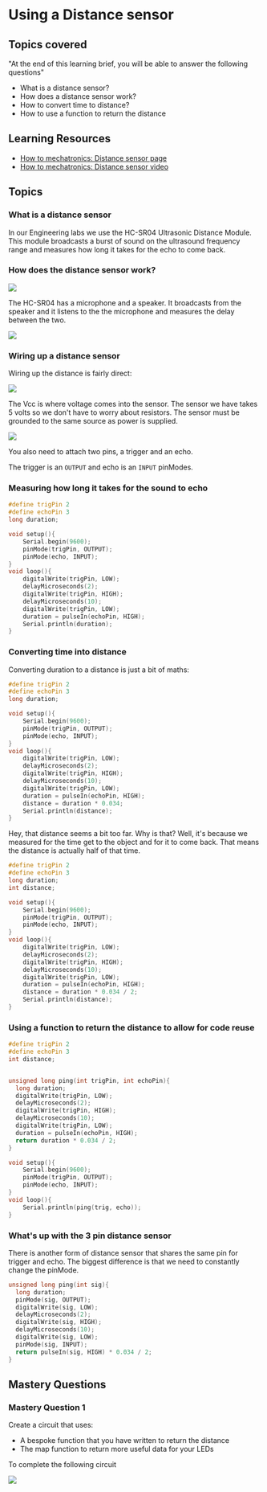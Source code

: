 # Using a Distance sensor 

## Topics covered

"At the end of this learning brief, you will be able to answer the following questions"

* What is a distance sensor?
* How does a distance sensor work?
* How to convert time to distance?
* How to use a function to return the distance

## Learning Resources

* [How to mechatronics: Distance sensor page](https://howtomechatronics.com/tutorials/arduino/ultrasonic-sensor-hc-sr04/)
* [How to mechatronics: Distance sensor video](https://www.youtube.com/watch?v=ZejQOX69K5M)

## Topics

### What is a distance sensor

In our Engineering labs we use the HC-SR04 Ultrasonic Distance Module. This module broadcasts a burst of sound on the ultrasound frequency range and measures how long it takes for the echo to come back.

### How does the distance sensor work?


![](2022-03-10-10-27-35.png)

The HC-SR04 has a microphone and a speaker. It broadcasts from the speaker and it listens to the the microphone and measures the delay between the two. 

![](2022-03-10-10-28-01.png)

### Wiring up a distance sensor

Wiring up the distance is fairly direct: 

![](2022-03-10-10-29-02.png)

The Vcc is where voltage comes into the sensor. The sensor we have takes 5 volts so we don't have to worry about resistors. The sensor must be grounded to the same source as power is supplied. 

![](2022-03-10-10-30-19.png)

You also need to attach two pins, a trigger and an echo.

The trigger is an `OUTPUT` and echo is an `INPUT` pinModes.

### Measuring how long it takes for the sound to echo

```cpp
#define trigPin 2
#define echoPin 3
long duration;

void setup(){
    Serial.begin(9600);
    pinMode(trigPin, OUTPUT);
    pinMode(echo, INPUT);
}
void loop(){
    digitalWrite(trigPin, LOW);
    delayMicroseconds(2);
    digitalWrite(trigPin, HIGH);
    delayMicroseconds(10);
    digitalWrite(trigPin, LOW);
    duration = pulseIn(echoPin, HIGH);
    Serial.println(duration);
}
```

### Converting time into distance

Converting duration to a distance is just a bit of maths: 

```cpp
#define trigPin 2
#define echoPin 3
long duration;

void setup(){
    Serial.begin(9600);
    pinMode(trigPin, OUTPUT);
    pinMode(echo, INPUT);
}
void loop(){
    digitalWrite(trigPin, LOW);
    delayMicroseconds(2);
    digitalWrite(trigPin, HIGH);
    delayMicroseconds(10);
    digitalWrite(trigPin, LOW);
    duration = pulseIn(echoPin, HIGH);
    distance = duration * 0.034;
    Serial.println(distance);
}
```

Hey, that distance seems a bit too far. Why is that? Well, it's because we measured for the time get to the object and for it to come back. That means the distance is actually half of that time. 

```cpp
#define trigPin 2
#define echoPin 3
long duration;
int distance;

void setup(){
    Serial.begin(9600);
    pinMode(trigPin, OUTPUT);
    pinMode(echo, INPUT);
}
void loop(){
    digitalWrite(trigPin, LOW);
    delayMicroseconds(2);
    digitalWrite(trigPin, HIGH);
    delayMicroseconds(10);
    digitalWrite(trigPin, LOW);
    duration = pulseIn(echoPin, HIGH);
    distance = duration * 0.034 / 2;
    Serial.println(distance);
}
```



### Using a function to return the distance to allow for code reuse

```cpp
#define trigPin 2
#define echoPin 3
int distance;


unsigned long ping(int trigPin, int echoPin){
  long duration;
  digitalWrite(trigPin, LOW);
  delayMicroseconds(2);
  digitalWrite(trigPin, HIGH);
  delayMicroseconds(10);
  digitalWrite(trigPin, LOW);
  duration = pulseIn(echoPin, HIGH);
  return duration * 0.034 / 2; 
}

void setup(){
    Serial.begin(9600);
    pinMode(trigPin, OUTPUT);
    pinMode(echo, INPUT);
}
void loop(){
    Serial.println(ping(trig, echo));
}
```

### What's up with the 3 pin distance sensor

There is another form of distance sensor that shares the same pin for trigger and echo. The biggest difference is that we need to constantly change the pinMode.


```cpp
unsigned long ping(int sig){
  long duration;
  pinMode(sig, OUTPUT);
  digitalWrite(sig, LOW);
  delayMicroseconds(2);
  digitalWrite(sig, HIGH);
  delayMicroseconds(10);
  digitalWrite(sig, LOW);
  pinMode(sig, INPUT);
  return pulseIn(sig, HIGH) * 0.034 / 2;
}
```

## Mastery Questions

### Mastery Question 1

Create a circuit that uses:

* A bespoke function that you have written to return the distance
* The map function to return more useful data for your LEDs

To complete the following circuit

![](distance%20sensors.gif)

